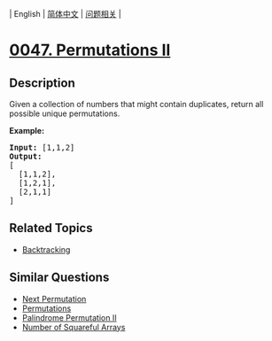 
| English | [简体中文](README.md) | [问题相关](QUESTION.md) |
# [0047. Permutations II](https://leetcode-cn.com/problems/permutations-ii/)
## Description
<p>Given a collection of numbers that might contain duplicates, return all possible unique permutations.</p>

<p><strong>Example:</strong></p>

<pre>
<strong>Input:</strong> [1,1,2]
<strong>Output:</strong>
[
  [1,1,2],
  [1,2,1],
  [2,1,1]
]
</pre>

## Related Topics
- [Backtracking](https://leetcode-cn.com/tag/backtracking)
## Similar Questions
- [Next Permutation](../0031/README_EN.md)
- [Permutations](../0046/README_EN.md)
- [Palindrome Permutation II](../0267/README_EN.md)
- [Number of Squareful Arrays](../0996/README_EN.md)
